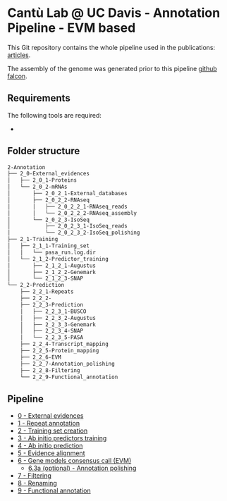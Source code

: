 # Cantù Lab @ UC Davis - Annotation Pipeline - EVM based

This Git repository contains the whole pipeline used in the publications: [articles]().

The assembly of the genome was generated prior to this pipeline [github falcon]().

## Requirements
The following tools are required:

- 

## Folder structure

```bash
2-Annotation
├── 2_0-External_evidences
│   ├── 2_0_1-Proteins
│   └── 2_0_2-mRNAs
│       ├── 2_0_2_1-External_databases
│       ├── 2_0_2_2-RNAseq
│       │   ├── 2_0_2_2_1-RNAseq_reads
│       │   └── 2_0_2_2_2-RNAseq_assembly
│       └── 2_0_2_3-IsoSeq
│           ├── 2_0_2_3_1-IsoSeq_reads
│           └── 2_0_2_3_2-IsoSeq_polishing
├── 2_1-Training
│   ├── 2_1_1-Training_set
│   │   └── pasa_run.log.dir
│   └── 2_1_2-Predictor_training
│       ├── 2_1_2_1-Augustus
│       ├── 2_1_2_2-Genemark
│       └── 2_1_2_3-SNAP
└── 2_2-Prediction
    ├── 2_2_1-Repeats
    ├── 2_2_2-
    ├── 2_2_3-Prediction
    │   ├── 2_2_3_1-BUSCO
    │   ├── 2_2_3_2-Augustus
    │   ├── 2_2_3_3-Genemark
    │   ├── 2_2_3_4-SNAP
    │   └── 2_2_3_5-PASA
    ├── 2_2_4-Transcript_mapping
    ├── 2_2_5-Protein_mapping
    ├── 2_2_6-EVM
    ├── 2_2_7-Annotation_polishing
    ├── 2_2_8-Filtering
    └── 2_2_9-Functional_annotation
```

## Pipeline

- [0 - External evidences](Pipeline/0_External_evidences.md)
- [1 - Repeat annotation](Pipeline/1_Repeat_annotation.md)
- [2 - Training set creation](Pipeline/2_Training_set_creation.md)
- [3 - Ab initio predictors training](Pipeline/3_Ab_initio_predictors_training.md)
- [4 - Ab initio prediction](Pipeline/4_Ab_initio_prediction.md)
- [5 - Evidence alignment](Pipeline/5_Evidence_alignment.md)
- [6 - Gene models consensus call (EVM)](Pipeline/6_Gene_models_consensus_call_(EVM).md)
  - [6.3a (optional) - Annotation polishing](Pipeline/63a_Annotation_polishing.md)
- [7 - Filtering](Pipeline/7_Filtering.md)
- [8 - Renaming](Pipeline/8_Renaming.md)
- [9 - Functional annotation](Pipeline/9_Functional_annotation.md)
